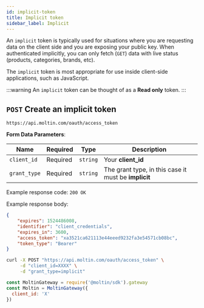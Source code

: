 ```yaml
---
id: implicit-token
title: Implicit token
sidebar_label: Implicit
---
```


An `implicit` token is typically used for situations where you are requesting data on the client side and you are exposing your public key. When authenticated implicitly, you can only fetch (`GET`) data with live status (products, categories, brands, etc).

The `implicit` token is most appropriate for use inside client-side applications, such as JavaScript.

:::warning
An `implicit` token can be thought of as a **Read only** token.
:::

## `POST` Create an implicit token

```http
https://api.moltin.com/oauth/access_token
```

<!--DOCUSAURUS_CODE_TABS-->

<!-- Request -->

**Form Data Parameters**:

| Name | Required | Type | Description |
| --- | --- | --- | --- |
| `client_id` | Required | `string` | Your **client_id** |
| `grant_type` | Required | `string` | The grant type, in this case it must be **implicit** |


<!-- Response -->

Example response code: `200 OK`

Example response body:


```json
{
    "expires": 1524486008,
    "identifier": "client_credentials",
    "expires_in": 3600,
    "access_token": "xa3521ca621113e44eeed9232fa3e54571cb08bc",
    "token_type": "Bearer"
}

```

<!--END_DOCUSAURUS_CODE_TABS-->

<!--DOCUSAURUS_CODE_TABS-->

<!--cURL-->

```bash
curl -X POST "https://api.moltin.com/oauth/access_token" \
     -d "client_id=XXXX" \
     -d "grant_type=implicit"

```

<!--JavaScript SDK-->

```javascript
const MoltinGateway = require('@moltin/sdk').gateway
const Moltin = MoltinGateway({
  client_id: 'X'
})

```

<!--END_DOCUSAURUS_CODE_TABS-->
